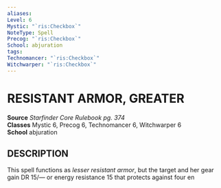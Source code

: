 ```yaml
---
aliases: 
Level: 6
Mystic: "`ris:Checkbox`"
NoteType: Spell
Precog: "`ris:Checkbox`"
School: abjuration 
tags: 
Technomancer: "`ris:Checkbox`"
Witchwarper: "`ris:Checkbox`"
---
```

# RESISTANT ARMOR, GREATER
**Source** _Starfinder Core Rulebook pg. 374_  
**Classes** Mystic 6, Precog 6, Technomancer 6, Witchwarper 6  
**School** abjuration  

## DESCRIPTION

This spell functions as _lesser resistant armor_, but the target and her gear gain DR 15/— or energy resistance 15 that protects against four en
